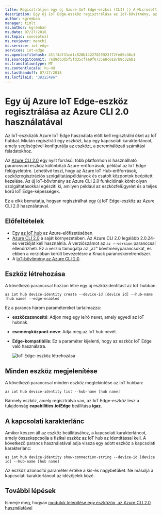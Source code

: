 ```yaml
---
title: Regisztráljon egy új Azure IoT Edge-eszköz (CLI) |} A Microsoft Docs
description: Egy új IoT Edge-eszköz regisztrálása az IoT-bővítmény, az Azure CLI 2.0 használatával
author: kgremban
manager: timlt
ms.author: kgremban
ms.date: 07/27/2018
ms.topic: conceptual
ms.reviewer: menchi
ms.service: iot-edge
services: iot-edge
ms.openlocfilehash: 451f4df31cd1c520b14227829923f72fe80c38c3
ms.sourcegitcommit: 7ad9db3d5f5fd35cfaa9f0735e8c0187b9c32ab1
ms.translationtype: MT
ms.contentlocale: hu-HU
ms.lasthandoff: 07/27/2018
ms.locfileid: "39325496"
---
```

# <a name="register-a-new-azure-iot-edge-device-with-azure-cli-20"></a>Egy új Azure IoT Edge-eszköz regisztrálása az Azure CLI 2.0 használatával

Az IoT-eszközök Azure IoT Edge használata előtt kell regisztrálni őket az IoT hubbal. Miután regisztrált egy eszközt, kap egy kapcsolati karakterláncot, amely segítségével konfigurálja az eszközt, a peremhálózati számítási feladatokhoz. 

Az [Azure CLI 2.0](https://docs.microsoft.com/cli/azure?view=azure-cli-latest) egy nyílt forrású, több platformon is használható parancssori eszköz különböző Azure-erőforrások, például az IoT Edge felügyeletére. Lehetővé teszi, hogy az Azure IoT Hub-erőforrások, eszközregisztrációs szolgáltatáspéldányok és csatolt központok beépített kezelése. Az új IoT-bővítmény az Azure CLI 2.0 funkcióinak körét olyan szolgáltatásokkal egészíti ki, amilyen például az eszközfelügyelet és a teljes körű IoT Edge-képességek.

Ez a cikk bemutatja, hogyan regisztrálhat egy új IoT Edge-eszköz az Azure CLI 2.0 használatával.

## <a name="prerequisites"></a>Előfeltételek

* Egy [az IoT hub](../iot-hub/iot-hub-create-using-cli.md) az Azure-előfizetésében. 
* [Azure CLI 2.0](https://docs.microsoft.com/cli/azure/install-azure-cli) a saját környezetében. Az Azure CLI 2.0 legalább 2.0.24-es verzióját kell használnia. A verziószámot az `az –-version` paranccsal ellenőrizheti. Ez a verzió támogatja az „az” bővítményparancsokat, és ebben a verzióban került bevezetésre a Knack parancskeretrendszer. 
* A [IoT-bővítmény az Azure CLI 2.0](https://github.com/Azure/azure-iot-cli-extension).

## <a name="create-a-device"></a>Eszköz létrehozása

A következő paranccsal hozzon létre egy új eszközidentitást az IoT hubban: 

   ```cli
   az iot hub device-identity create --device-id [device id] --hub-name [hub name] --edge-enabled
   ```

Ez a parancs három paramétereket tartalmazza:
* **eszközazonosító**: Adjon meg egy leíró nevet, amely egyedi az IoT hubnak.
* **eseményközpont-neve**: Adja meg az IoT hub nevét.
* **Edge-kompatibilis**: Ez a paraméter kijelenti, hogy az eszköz IoT Edge való használatra.

   ![IoT Edge-eszköz létrehozása](./media/how-to-register-device-cli/Create-edge-device.png)

## <a name="view-all-devices"></a>Minden eszköz megjelenítése

A következő paranccsal minden eszköz megtekintése az IoT hubban:

   ```cli
   az iot hub device-identity list --hub-name [hub name]
   ```

Bármely eszköz, amely regisztrálva van, az IoT Edge-eszköz lesz a tulajdonság **capabilities.iotEdge** beállítása **igaz**. 

## <a name="retrieve-the-connection-string"></a>A kapcsolati karakterlánc

Amikor készen áll az eszköz beállításához, a kapcsolati karakterláncot, amely összekapcsolja a fizikai eszköz az IoT hub az identitással kell. A következő parancs használatával adja vissza egy adott eszköz a kapcsolati karakterlánc:

   ```cli
   az iot hub device-identity show-connection-string --device-id [device id] --hub-name [hub name] 
   ```

Az eszköz azonosító paraméter értéke a kis-és nagybetűket. Ne másolja a kapcsolati karakterláncot az idézőjelek közé. 

## <a name="next-steps"></a>További lépések

Ismerje meg, hogyan [modulok telepítése egy eszközön, az Azure CLI 2.0 használatával](how-to-deploy-modules-cli.md)